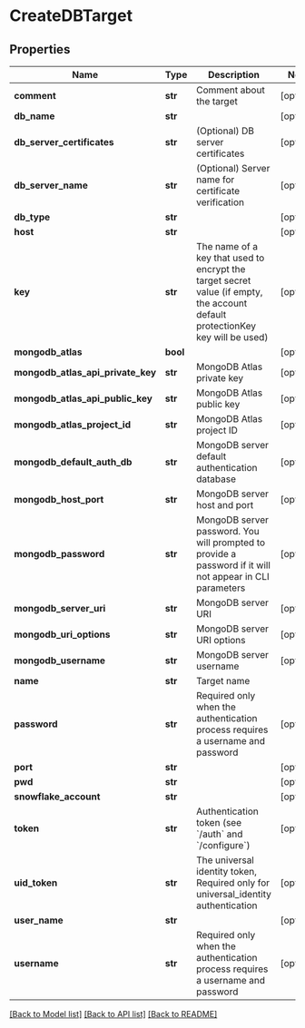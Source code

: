 # CreateDBTarget

## Properties
Name | Type | Description | Notes
------------ | ------------- | ------------- | -------------
**comment** | **str** | Comment about the target | [optional] 
**db_name** | **str** |  | [optional] 
**db_server_certificates** | **str** | (Optional) DB server certificates | [optional] 
**db_server_name** | **str** | (Optional) Server name for certificate verification | [optional] 
**db_type** | **str** |  | [optional] 
**host** | **str** |  | [optional] 
**key** | **str** | The name of a key that used to encrypt the target secret value (if empty, the account default protectionKey key will be used) | [optional] 
**mongodb_atlas** | **bool** |  | [optional] 
**mongodb_atlas_api_private_key** | **str** | MongoDB Atlas private key | [optional] 
**mongodb_atlas_api_public_key** | **str** | MongoDB Atlas public key | [optional] 
**mongodb_atlas_project_id** | **str** | MongoDB Atlas project ID | [optional] 
**mongodb_default_auth_db** | **str** | MongoDB server default authentication database | [optional] 
**mongodb_host_port** | **str** | MongoDB server host and port | [optional] 
**mongodb_password** | **str** | MongoDB server password. You will prompted to provide a password if it will not appear in CLI parameters | [optional] 
**mongodb_server_uri** | **str** | MongoDB server URI | [optional] 
**mongodb_uri_options** | **str** | MongoDB server URI options | [optional] 
**mongodb_username** | **str** | MongoDB server username | [optional] 
**name** | **str** | Target name | 
**password** | **str** | Required only when the authentication process requires a username and password | [optional] 
**port** | **str** |  | [optional] 
**pwd** | **str** |  | [optional] 
**snowflake_account** | **str** |  | [optional] 
**token** | **str** | Authentication token (see &#x60;/auth&#x60; and &#x60;/configure&#x60;) | [optional] 
**uid_token** | **str** | The universal identity token, Required only for universal_identity authentication | [optional] 
**user_name** | **str** |  | [optional] 
**username** | **str** | Required only when the authentication process requires a username and password | [optional] 

[[Back to Model list]](../README.md#documentation-for-models) [[Back to API list]](../README.md#documentation-for-api-endpoints) [[Back to README]](../README.md)


